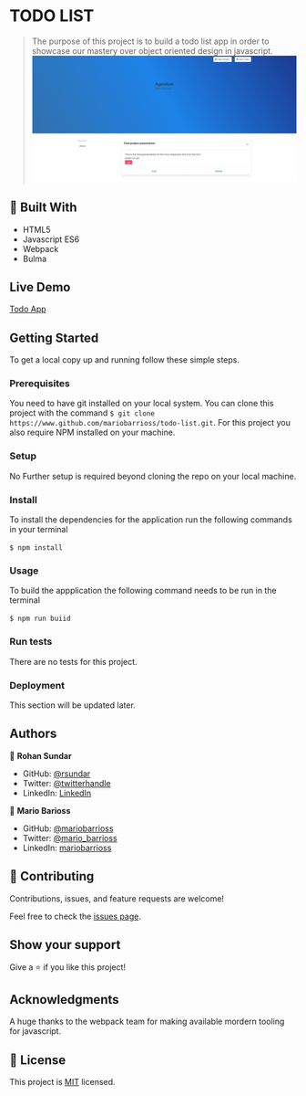 # TODO LIST

> The purpose of this project is to build a todo list app in order to showcase our mastery over object oriented design in javascript. 
![screenshot](./docs/screenshot.png)

## :hammer: Built With

- HTML5
- Javascript ES6
- Webpack
- Bulma

## Live Demo

[Todo App](https://flamboyant-brahmagupta-de97f9.netlify.app/)


## Getting Started

To get a local copy up and running follow these simple steps.

### Prerequisites
  
  You need to have git installed on your local system.
  You can clone this project with the command `$ git clone https://www.github.com/mariobarrioss/todo-list.git`.
  For this project you also require NPM installed on your machine.
  
### Setup
  
  No Further setup is required beyond cloning the repo on your local machine.
  
### Install
  
  To install the dependencies for the application run the following commands in your terminal
  
  `$ npm install`
  
### Usage
  
  To build the appplication the following command needs to be run in the terminal
  
  `$ npm run buiid`
  
### Run tests
  
  There are no tests for this project.
  
### Deployment
  
  This section will be updated later.


## Authors

👤 **Rohan Sundar**

- GitHub: [@rsundar](https://github.com/rsundar)
- Twitter: [@twitterhandle](https://twitter.com/twitterhandle)
- LinkedIn: [LinkedIn](https://linkedin.com/linkedinhandle)


👤 **Mario Barioss**

- GitHub: [@mariobarrioss](https://github.com/mariobarrioss)
- Twitter: [@mario_barrioss](https://twitter.com/@mario_barrioss)
- LinkedIn: [mariobarrioss](https://www.linkedin.com/in/mariobarrioss)

## 🤝 Contributing

Contributions, issues, and feature requests are welcome!

Feel free to check the [issues page](issues/).

## Show your support

Give a ⭐️ if you like this project!

## Acknowledgments

  A huge thanks to the webpack team for making available mordern tooling for javascript.

## 📝 License

This project is [MIT](https://github.com/mariobarrioss/todo-list/blob/feature-branch/LICENSE) licensed.

